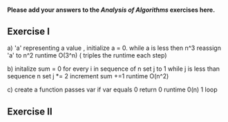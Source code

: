 #### Please add your answers to the ***Analysis of  Algorithms*** exercises here.

## Exercise I

a) 'a' representing a value , initialize a = 0. 
    while a is less then n^3
    reassign 'a' to n^2
    runtime O(3^n) ( triples the runtime each step)


b) initalize sum = 0
    for every i in sequence of n 
    set j to 1
    while j is less than sequence n 
    set j *= 2
    increment sum +=1 
    runtime O(n^2)



c) create a function passes var
    if var equals 0
    return 0
    runtime 0(n) 1 loop 

## Exercise II



